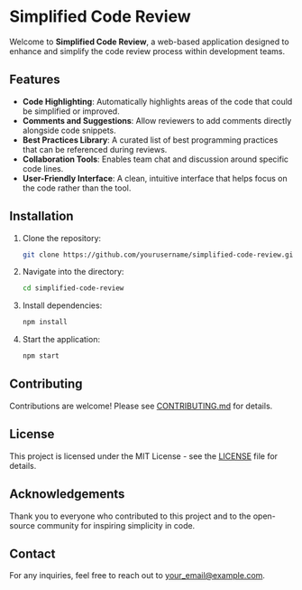 # Simplified Code Review

Welcome to **Simplified Code Review**, a web-based application designed to enhance and simplify the code review process within development teams.

## Features
- **Code Highlighting**: Automatically highlights areas of the code that could be simplified or improved.
- **Comments and Suggestions**: Allow reviewers to add comments directly alongside code snippets.
- **Best Practices Library**: A curated list of best programming practices that can be referenced during reviews.
- **Collaboration Tools**: Enables team chat and discussion around specific code lines.
- **User-Friendly Interface**: A clean, intuitive interface that helps focus on the code rather than the tool.

## Installation
1. Clone the repository:
   ```bash
   git clone https://github.com/yourusername/simplified-code-review.git
   ```
2. Navigate into the directory:
   ```bash
   cd simplified-code-review
   ```
3. Install dependencies:
   ```bash
   npm install
   ```
4. Start the application:
   ```bash
   npm start
   ```

## Contributing
Contributions are welcome! Please see [CONTRIBUTING.md](CONTRIBUTING.md) for details.

## License
This project is licensed under the MIT License - see the [LICENSE](LICENSE) file for details.

## Acknowledgements
Thank you to everyone who contributed to this project and to the open-source community for inspiring simplicity in code.

## Contact
For any inquiries, feel free to reach out to [your_email@example.com](mailto:your_email@example.com).